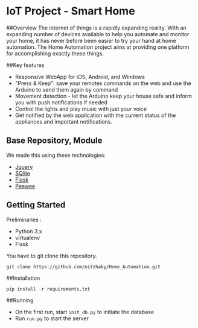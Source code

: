 # **IoT Project - Smart Home**

##Overview
The internet of things is a rapidly expanding reality.
With an expanding number of devices available to help you automate and monitor your home, it has never before been easier to try your hand at home automation.
The Home Automation project aims at providing one platform for accomplishing exactly these things.

##Key features
* Responsive WebApp for iOS, Android, and Windows
* "Press & Keep": save your remotes commands on the web and use the Arduino to send them again by command
* Movement detection - let the Arduino keep your house safe and inform you with push notifications if needed
* Control the lights and play music with just your voice
* Get notified by the web application with the current status of the appliances and important notifications.

## Base Repository, Module
We made this using these technologies:

* [Jquery](https://jquery.com/)
* [SQlite](https://www.sqlite.org)
* [Flask](http://flask.pocoo.org) 
* [Peewee](http://docs.peewee-orm.com/en/latest/)

## Getting Started
Preliminaries :
* Python 3.x
* virtualenv
* Flask

You have to git clone this repository.
```
git clone https://github.com/oitzhaky/Home_Automation.git
```
##Installation 

```
pip install -r requirements.txt
```

##Running
* On the first run, start ```init_db.py``` to initiate the database
* Run ```run.py``` to start the server

